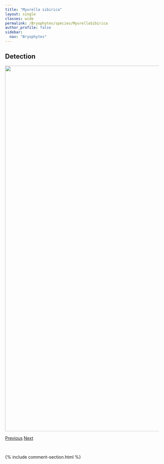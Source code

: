 ```yaml
---
title: "Myurella sibirica"
layout: single
classes: wide
permalink: /Bryophytes/species/MyurellaSibirica
author_profile: false
sidebar:
  nav: "Bryophytes"
---
```


<h2>Detection</h2>

<a href="https://drive.google.com/uc?export=view&id=1lR4jwiJqkNZ6OoUNbfzlJaX6TcH9yqMy">
<img src="https://drive.google.com/uc?export=view&id=1lR4jwiJqkNZ6OoUNbfzlJaX6TcH9yqMy" height = "1200" width = "800">
</a>


<a href="/DevelopmentWebsite/Bryophytes/species/MoerckiaHibernica" class="pagination--pager" title="Moerckia hibernica">Previous</a> <a href="/DevelopmentWebsite/Bryophytes/species/MyurellaTenerrima" class="pagination--pager" title="Myurella tenerrima">Next</a>

<p>&nbsp;</p>

{% include comment-section.html %}
